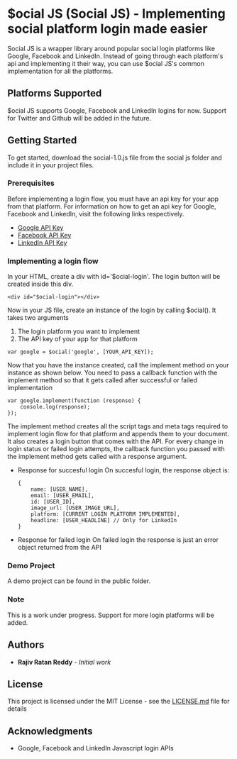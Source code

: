 # $ocial JS (Social JS) - Implementing social platform login made easier

Social JS is a wrapper library around popular social login platforms like Google, Facebook and LinkedIn. Instead of going through each platform's api and implementing it their way, you can use $ocial JS's common implementation for all the platforms.

## Platforms Supported

$ocial JS supports Google, Facebook and LinkedIn logins for now. Support for Twitter and Github will be added in the future.

## Getting Started

To get started, download the social-1.0.js file from the social js folder and include it in your project files.

### Prerequisites

Before implementing a login flow, you must have an api key for your app from that platform. For information on how to get an api key for Google, Facebook and LinkedIn, visit the following links respectively.

* [Google API Key](https://developers.google.com/maps/documentation/javascript/get-api-key)
* [Facebook API Key](https://developers.facebook.com/docs/pages/getting-started)
* [LinkedIn API Key](https://developer.linkedin.com/support/faq)

### Implementing a login flow

In your HTML, create a div with id='$ocial-login'. The login button will be created inside this div.

```
<div id="$ocial-login"></div>
```

Now in your JS file, create an instance of the login by calling $ocial(). It takes two arguments
1. The login platform you want to implement
2. The API key of your app for that platform

```
var google = $ocial('google', [YOUR_API_KEY]);
```

Now that you have the instance created, call the implement method on your instance as shown below. You need to pass a callback function with the implement method so that it gets called after successful or failed implementation

```
var google.implement(function (response) {
    console.log(response);
});
```

The implement method creates all the script tags and meta tags required to implement login flow for that platform and appends them to your document. It also creates a login button that comes with the API. For every change in login status or failed login attempts, the callback function you passed with the implement method gets called with a response argument.

* Response for succesful login
    On succesful login, the response object is:
    
    ```
    {
        name: [USER_NAME],
        email: [USER_EMAIL],
        id: [USER_ID],
        image_url: [USER_IMAGE_URL],
        platform: [CURRENT LOGIN PLATFORM IMPLEMENTED],
        headline: [USER_HEADLINE] // Only for LinkedIn
    }
    
    ```
* Response for failed login
    On failed login the response is just an error object returned from the API


### Demo Project

A demo project can be found in the public folder.

### Note

This is a work under progress. Support for more login platforms will be added.

## Authors

* **Rajiv Ratan Reddy** - *Initial work*

## License

This project is licensed under the MIT License - see the [LICENSE.md](LICENSE.md) file for details

## Acknowledgments

* Google, Facebook and LinkedIn Javascript login APIs

